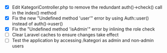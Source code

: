 - [x] Edit KategoriController.php to remove the redundant auth()->check() call in the index() method
- [x] Fix the new "Undefined method 'user'" error by using Auth::user() instead of auth()->user()
- [x] Fix the "Undefined method 'isAdmin'" error by inlining the role check
- [ ] Clear Laravel caches to ensure changes take effect
- [ ] Test the application by accessing /kategori as admin and non-admin users
